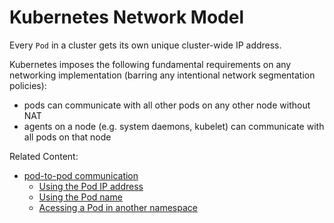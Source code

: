 # Kubernetes Network Model

Every `Pod` in a cluster gets its own unique cluster-wide IP address.

Kubernetes imposes the following fundamental requirements on any networking implementation (barring any intentional network segmentation policies):

- pods can communicate with all other pods on any other node without NAT
- agents on a node (e.g. system daemons, kubelet) can communicate with all pods on that node

Related Content:
- [pod-to-pod communication](./pod-to-pod.md)
  - [Using the Pod IP address](./pod-to-pod.md#using-the-pod-ip-address)
  - [Using the Pod name](./pod-to-pod.md#using-the-pod-name)
  - [Acessing a Pod in another namespace](./pod-to-pod.md#acessing-a-pod-in-another-namespace)
